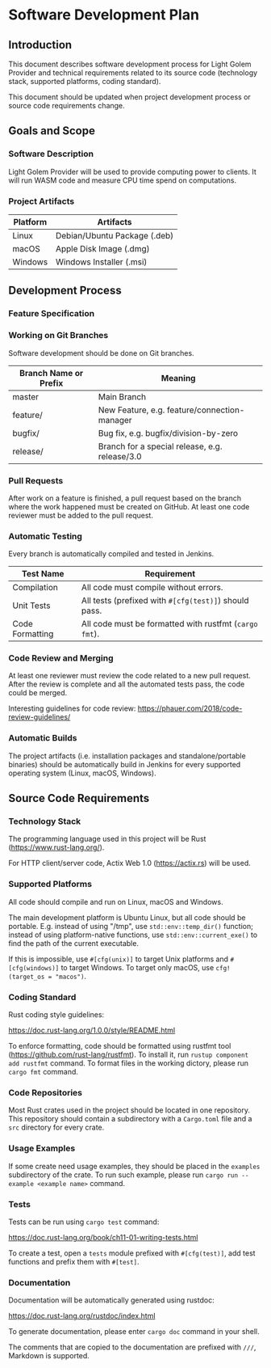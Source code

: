 # Software Development Plan

## Introduction

This document describes software development process for Light Golem Provider and technical requirements related to its source code (technology stack, supported platforms, coding standard).

This document should be updated when project development process or source code requirements change.

## Goals and Scope

### Software Description

Light Golem Provider will be used to provide computing power to clients.
It will run WASM code and measure CPU time spend on computations.

### Project Artifacts

| Platform | Artifacts |
|--|--|
| Linux | Debian/Ubuntu Package (.deb) |
| macOS | Apple Disk Image (.dmg) |
| Windows | Windows Installer (.msi) |

## Development Process

### Feature Specification



### Working on Git Branches

Software development should be done on Git branches.

| Branch Name or Prefix | Meaning |
|--|--|
| master | Main Branch |
| feature/ | New Feature, e.g. feature/connection-manager |
| bugfix/ | Bug fix, e.g. bugfix/division-by-zero |
| release/ | Branch for a special release, e.g. release/3.0 |

### Pull Requests

After work on a feature is finished, a pull request based on the branch where the work happened must be created on GitHub. At least one code reviewer must be added to the pull request.

### Automatic Testing

Every branch is automatically compiled and tested in Jenkins.

| Test Name | Requirement |
|--|--|
| Compilation | All code must compile without errors. |
| Unit Tests | All tests (prefixed with `#[cfg(test)]`) should pass. |
| Code Formatting | All code must be formatted with rustfmt (`cargo fmt`). |

### Code Review and Merging

At least one reviewer must review the code related to a new pull request.
After the review is complete and all the automated tests pass, the code could be merged.

Interesting guidelines for code review:
https://phauer.com/2018/code-review-guidelines/

### Automatic Builds

The project artifacts (i.e. installation packages and standalone/portable binaries) 
should be automatically build in Jenkins for every supported operating system (Linux, macOS, Windows).

## Source Code Requirements

### Technology Stack

The programming language used in this project will be Rust (https://www.rust-lang.org/).

For HTTP client/server code, Actix Web 1.0 (https://actix.rs) will be used.

### Supported Platforms

All code should compile and run on Linux, macOS and Windows.

The main development platform is Ubuntu Linux, but all code should be portable. E.g. instead of using "/tmp", use `std::env::temp_dir()` function; instead of using platform-native functions, use `std::env::current_exe()` to find the path of the current executable.

If this is impossible, use `#[cfg(unix)]` to target Unix platforms and `#[cfg(windows)]` to target Windows. To target only macOS, use `cfg!(target_os = "macos")`.

### Coding Standard

Rust coding style guidelines:

https://doc.rust-lang.org/1.0.0/style/README.html

To enforce formatting, code should be formatted using rustfmt tool (https://github.com/rust-lang/rustfmt).
To install it, run `rustup component add rustfmt` command. To format files in the working dictory, please run `cargo fmt` command.

### Code Repositories

Most Rust crates used in the project should be located in one repository.
This repository should contain a subdirectory with a `Cargo.toml` file and a `src` directory for every crate.

### Usage Examples

If some create need usage examples, they should be placed in the `examples` subdirectory of the crate. To run such example, 
please run `cargo run --example <example name>` command.

### Tests

Tests can be run using `cargo test` command:

https://doc.rust-lang.org/book/ch11-01-writing-tests.html

To create a test, open a `tests` module prefixed with `#[cfg(test)]`, add test functions and prefix them with `#[test]`.

### Documentation

Documentation will be automatically generated using rustdoc:

https://doc.rust-lang.org/rustdoc/index.html

To generate documentation, please enter `cargo doc` command in your shell.

The comments that are copied to the documentation are prefixed with `///`, Markdown is supported.
